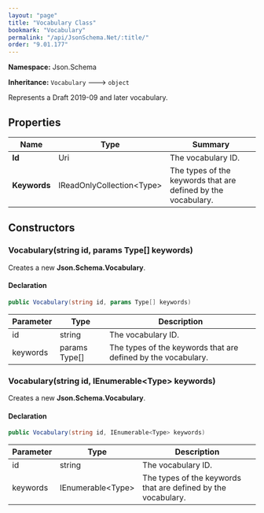 ```yaml
---
layout: "page"
title: "Vocabulary Class"
bookmark: "Vocabulary"
permalink: "/api/JsonSchema.Net/:title/"
order: "9.01.177"
---
```

**Namespace:** Json.Schema

**Inheritance:**
`Vocabulary`
 🡒 
`object`

Represents a Draft 2019-09 and later vocabulary.

## Properties

| Name | Type | Summary |
|---|---|---|
| **Id** | Uri | The vocabulary ID. |
| **Keywords** | IReadOnlyCollection\<Type\> | The types of the keywords that are defined by the vocabulary. |

## Constructors

### Vocabulary(string id, params Type[] keywords)

Creates a new **Json.Schema.Vocabulary**.

#### Declaration

```c#
public Vocabulary(string id, params Type[] keywords)
```

| Parameter | Type | Description |
|---|---|---|
| id | string | The vocabulary ID. |
| keywords | params Type[] | The types of the keywords that are defined by the vocabulary. |


### Vocabulary(string id, IEnumerable\<Type\> keywords)

Creates a new **Json.Schema.Vocabulary**.

#### Declaration

```c#
public Vocabulary(string id, IEnumerable<Type> keywords)
```

| Parameter | Type | Description |
|---|---|---|
| id | string | The vocabulary ID. |
| keywords | IEnumerable\<Type\> | The types of the keywords that are defined by the vocabulary. |


